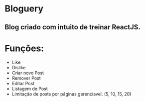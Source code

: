 # Bloguery

## Blog criado com intuito de treinar ReactJS.

# Funções:
* Like
* Dislike
* Criar novo Post
* Remover Post
* Editar Post
* Listagem de Post
* Limitação de posts por páginas gerenciavel. (5, 10, 15, 20)

